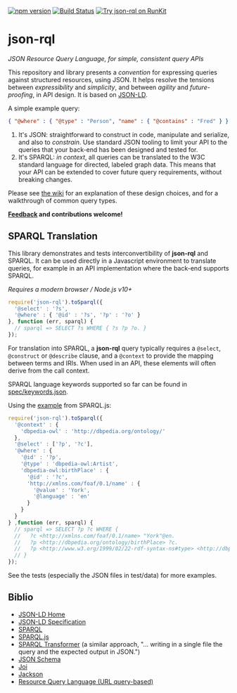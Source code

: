 [![npm version](https://badge.fury.io/js/json-rql.svg)](https://badge.fury.io/js/json-rql)
[![Build Status](https://travis-ci.org/gsvarovsky/json-rql.svg?branch=master)](https://travis-ci.org/gsvarovsky/json-rql)
[![Try json-rql on RunKit](https://badge.runkitcdn.com/json-rql.svg)](https://npm.runkit.com/json-rql)
# json-rql
*JSON Resource Query Language, for simple, consistent query APIs*

This repository and library presents a *convention* for expressing queries against structured resources, using JSON. It helps resolve the tensions between *expressibility* and *simplicity*, and between *agility* and *future-proofing*, in API design. It is based on [JSON-LD](https://json-ld.org).

A simple example query:
```json
{ "@where" : { "@type" : "Person", "name" : { "@contains" : "Fred" } } }
```

1. It's JSON: straightforward to construct in code, manipulate and serialize, and also to *constrain*. Use standard JSON tooling to limit your API to the queries that your back-end has been designed and tested for.
2. It's SPARQL: *in context*, all queries can be translated to the W3C standard language for directed, labeled graph data. This means that your API can be extended to cover future query requirements, without breaking changes.

Please see [the wiki](https://github.com/gsvarovsky/json-rql/wiki) for an explanation of these design choices, and for a walkthrough of common query types.

**[Feedback](https://github.com/gsvarovsky/json-rql/issues) and contributions welcome!**

## SPARQL Translation
This library demonstrates and tests interconvertibility of **json-rql** and SPARQL. It can be used directly in a Javascript environment to translate queries, for example in an API implementation where the back-end supports SPARQL.

*Requires a modern browser / Node.js v10+*

```javascript
require('json-rql').toSparql({
  '@select' : '?s',
  '@where' : { '@id' : '?s', '?p' : '?o' }
}, function (err, sparql) {
  // sparql => SELECT ?s WHERE { ?s ?p ?o. }
});
```

For translation into SPARQL, a **json-rql** query typically requires a `@select`, `@construct` or `@describe` clause, and a `@context` to provide the mapping between terms and IRIs. When used in an API, these elements will often derive from the call context.

SPARQL language keywords supported so far can be found in [spec/keywords.json](spec/keywords.json).

Using the [example](https://www.npmjs.com/package/sparqljs#representation) from SPARQL.js:
```javascript
require('json-rql').toSparql({
  '@context' : {
    'dbpedia-owl' : 'http://dbpedia.org/ontology/'
  },
  '@select' : ['?p', '?c'],
  '@where' : {
    '@id' : '?p',
    '@type' : 'dbpedia-owl:Artist',
    'dbpedia-owl:birthPlace' : {
      '@id' : '?c',
      'http://xmlns.com/foaf/0.1/name' : {
        '@value' : 'York',
        '@language' : 'en'
      }
    }
  }
} ,function (err, sparql) {
  // sparql => SELECT ?p ?c WHERE {
  //   ?c <http://xmlns.com/foaf/0.1/name> "York"@en.
  //   ?p <http://dbpedia.org/ontology/birthPlace> ?c.
  //   ?p <http://www.w3.org/1999/02/22-rdf-syntax-ns#type> <http://dbpedia.org/ontology/Artist>.
  // }
});
```

See the tests (especially the JSON files in test/data) for more examples.

## Biblio
* [JSON-LD Home](http://json-ld.org/)
* [JSON-LD Specification](http://json-ld.org/spec/latest/json-ld/)
* [SPARQL](https://www.w3.org/TR/rdf-sparql-query)
* [SPARQL.js](https://github.com/RubenVerborgh/SPARQL.js)
* [SPARQL Transformer](https://github.com/D2KLab/sparql-transformer) (a similar approach, "... writing in a single file the query and the expected output in JSON.")
* [JSON Schema](http://json-schema.org/)
* [Joi](https://github.com/hapijs/joi)
* [Jackson](https://github.com/FasterXML/jackson)
* [Resource Query Language (URL query-based)](https://github.com/persvr/rql)
